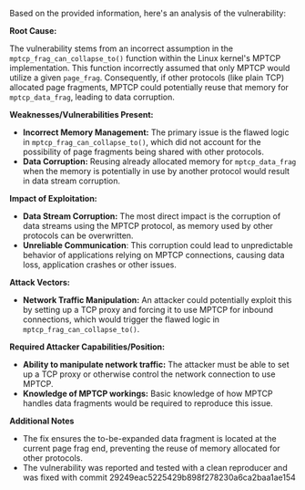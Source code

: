 Based on the provided information, here's an analysis of the vulnerability:

**Root Cause:**

The vulnerability stems from an incorrect assumption in the `mptcp_frag_can_collapse_to()` function within the Linux kernel's MPTCP implementation. This function incorrectly assumed that only MPTCP would utilize a given `page_frag`. Consequently, if other protocols (like plain TCP) allocated page fragments, MPTCP could potentially reuse that memory for `mptcp_data_frag`, leading to data corruption.

**Weaknesses/Vulnerabilities Present:**

*   **Incorrect Memory Management:** The primary issue is the flawed logic in `mptcp_frag_can_collapse_to()`, which did not account for the possibility of page fragments being shared with other protocols.
*   **Data Corruption:** Reusing already allocated memory for `mptcp_data_frag` when the memory is potentially in use by another protocol would result in data stream corruption.

**Impact of Exploitation:**

*   **Data Stream Corruption:** The most direct impact is the corruption of data streams using the MPTCP protocol, as memory used by other protocols can be overwritten.
*  **Unreliable Communication**: This corruption could lead to unpredictable behavior of applications relying on MPTCP connections, causing data loss, application crashes or other issues.

**Attack Vectors:**

*   **Network Traffic Manipulation:** An attacker could potentially exploit this by setting up a TCP proxy and forcing it to use MPTCP for inbound connections, which would trigger the flawed logic in `mptcp_frag_can_collapse_to()`.

**Required Attacker Capabilities/Position:**

*   **Ability to manipulate network traffic:** The attacker must be able to set up a TCP proxy or otherwise control the network connection to use MPTCP.
*   **Knowledge of MPTCP workings:** Basic knowledge of how MPTCP handles data fragments would be required to reproduce this issue.

**Additional Notes**

*   The fix ensures the to-be-expanded data fragment is located at the current page frag end, preventing the reuse of memory allocated for other protocols.
*   The vulnerability was reported and tested with a clean reproducer and was fixed with commit 29249eac5225429b898f278230a6ca2baa1ae154